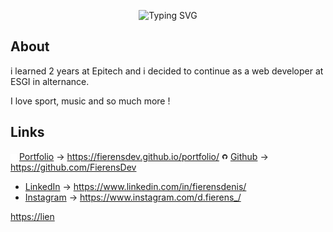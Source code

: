 <!-- <img align="center" src="deunsbar.png" alt="hexagone" width="100%" /> -->
<p align="center"><img src="https://readme-typing-svg.herokuapp.com?size=35&duration=4000&pause=1500&color=3A6FFF&center=true&vCenter=true&width=700&lines=Hello+There+!+%F0%9F%91%8B+I'm+Denis;Student+at+ESGI;Full+stack+developer" alt="Typing SVG" /></p>

## About

i learned 2 years at Epitech and i decided to continue as a web developer at ESGI in alternance.

I love sport, music and so much more ! 

## Links
<img src="./assets/logoDF2.svg" alt="Mon emoji" width="10" height="10"/>  [Portfolio](https://fierensdev.github.io/) -> https://fierensdev.github.io/portfolio/
<img src="./assets/github.svg" alt="Mon emoji" width="10" height="10"/>  [Github](https://github.com/FierensDev) -> https://github.com/FierensDev
* [LinkedIn](https://www.linkedin.com/in/fierensdenis/) -> https://www.linkedin.com/in/fierensdenis/
* [Instagram](https://www.instagram.com/d.fierens_/) -> https://www.instagram.com/d.fierens_/

<!-- - 📫 How to reach me: denis.fierens@epitech.eu -->
<!-- <img align="center" src="languagesAndTools.svg" alt="hexagone" width="100%" />
<img align="center" src="githubbottombar.svg" alt="hexagone" width="100%" /> -->


 <a href="https://lien">https://lien</a>


